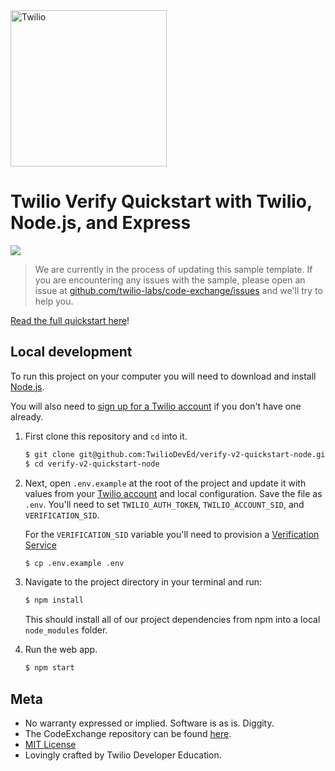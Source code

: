 <a href="https://www.twilio.com">
  <img src="https://static0.twilio.com/marketing/bundles/marketing/img/logos/wordmark-red.svg" alt="Twilio" width="250" />
</a>

# Twilio Verify Quickstart with Twilio, Node.js, and Express

![](https://github.com/TwilioDevEd/verify-v2-quickstart-node/workflows/Node.js/badge.svg)

> We are currently in the process of updating this sample template. If you are encountering any issues with the sample, please open an issue at [github.com/twilio-labs/code-exchange/issues](https://github.com/twilio-labs/code-exchange/issues) and we'll try to help you.

[Read the full quickstart here](https://www.twilio.com/docs/verify/api-beta/quickstarts/node-express)!

## Local development

To run this project on your computer you will need to download and install [Node.js](http://nodejs.org/).

You will also need to [sign up for a Twilio account](https://www.twilio.com/try-twilio)
if you don't have one already.

1. First clone this repository and `cd` into it.

   ```bash
   $ git clone git@github.com:TwilioDevEd/verify-v2-quickstart-node.git
   $ cd verify-v2-quickstart-node
   ```

1. Next, open `.env.example` at the root of the project and update it with
   values from your
   [Twilio account](https://www.twilio.com/console)
   and local configuration. Save the file as `.env`.  You'll need to set
   `TWILIO_AUTH_TOKEN`, `TWILIO_ACCOUNT_SID`, and `VERIFICATION_SID`.

   For the `VERIFICATION_SID` variable you'll need to provision a [Verification Service](https://www.twilio.com/console/verify/services)

    ```bash
    $ cp .env.example .env
    ```
   
1. Navigate to the project directory in your terminal and run:

    ```bash
    $ npm install
    ```

    This should install all of our project dependencies from npm into a local
    `node_modules` folder.

1. Run the web app.

    ```bash
    $ npm start
    ```

## Meta

* No warranty expressed or implied. Software is as is. Diggity.
* The CodeExchange repository can be found [here](https://github.com/twilio-labs/code-exchange/).
* [MIT License](http://www.opensource.org/licenses/mit-license.html)
* Lovingly crafted by Twilio Developer Education.
